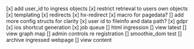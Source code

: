 \[x\] add user_id to ingress objects
\[x\] restrict retrieval to users own objects
\[x\] templating
\[x\] redirects
\[x\] hx-redirect
\[x\] macro for pagedata?
\[\] add more config structs for clarity
\[x\] user id to fileinfo and data path?
\[x\] gdpr
\[x\] ios shortcut generation
\[x\] job queue
\[\] html ingression
\[\] view latest
\[\] view graph map
\[\] admin controls re registration
\[\] smoothie_dom test
\[\] archive ingressed webpage
\[\] view content
